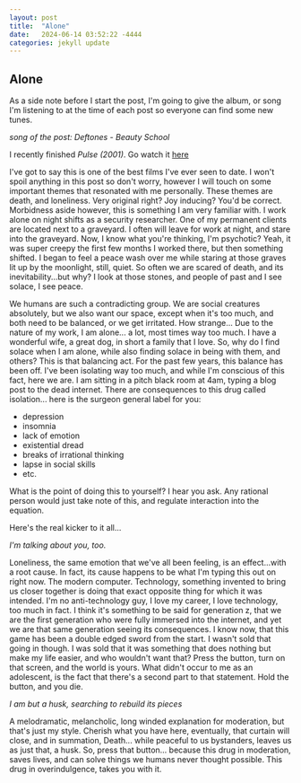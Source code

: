 ```yaml
---
layout: post
title:  "Alone"
date:   2024-06-14 03:52:22 -4444
categories: jekyll update
---
```


## Alone

As a side note before I start the post, I'm going to give the album, or song I'm listening to at the time of each post so everyone can find some new tunes.

*song of the post: Deftones - Beauty School*


I recently finished *Pulse (2001)*. Go watch it [here](https://archive.org/details/pulse-kairo-kiyoshi-kurosawa-2001-eng-sub-1301306804834)


I've got to say this is one of the best films I've ever seen to date. I won't spoil anything in this post so don't worry, however I will touch on some important themes
that resonated with me personally. These themes are death, and loneliness. Very original right? Joy inducing? You'd be correct. Morbidness aside however, this is something
I am very familiar with. I work alone on night shifts as a security researcher. One of my permanent clients are located next to a graveyard. I often will leave for work at
night, and stare into the graveyard. Now, I know what you're thinking, I'm psychotic? Yeah, it was super creepy the first few months I worked there, but then something shifted.
I began to feel a peace wash over me while staring at those graves lit up by the moonlight, still, quiet. So often we are scared of death, and its inevitability...but why?
I look at those stones, and people of past and I see solace, I see peace.


We humans are such a contradicting group. We are social creatures absolutely, but we also want our space, except when it's too much, and both need to be balanced, or we get irritated.
How strange... Due to the nature of my work, I am alone... a lot, most times way too much. I have a wonderful wife, a great dog, in short a family that I love. So, why do I find solace
when I am alone, while also finding solace in being with them, and others? This is that balancing act. For the past few years, this balance has been off. I've been isolating way too much,
and while I'm conscious of this fact, here we are. I am sitting in a pitch black room at 4am, typing a blog post to the dead internet. There are consequences to this drug called isolation...
here is the surgeon general label for you:

- depression
- insomnia
- lack of emotion
- existential dread
- breaks of irrational thinking
- lapse in social skills
- etc.

What is the point of doing this to yourself? I hear you ask. Any rational person would just take note of this, and regulate interaction into the equation. 

Here's the real kicker to it all...


*I'm talking about you, too.*


Loneliness, the same emotion that we've all been feeling, is an effect...with a root cause. In fact, its cause happens to be what I'm typing this out on right now. The modern computer. Technology, something
invented to bring us closer together is doing that exact opposite thing for which it was intended. I'm no anti-technology guy, I love my career, I love technology, too much in fact. I think it's
something to be said for generation z, that we are the first generation who were fully immersed into the internet, and yet we are that same generation seeing its consequences. I know now, that this
game has been a double edged sword from the start. I wasn't sold that going in though. I was sold that it was something that does nothing but make my life easier, and who wouldn't want that? Press
the button, turn on that screen, and the world is yours. What didn't occur to me as an adolescent, is the fact that there's a second part to that statement. Hold the button, and you die. 


*I am but a husk, searching to rebuild its pieces*


A melodramatic, melancholic, long winded explanation for moderation, but that's just my style. Cherish what you have here, eventually, that curtain will close, and in summation, Death... while peaceful 
to us bystanders, leaves us as just that, a husk. So, press that button... because this drug in moderation, saves lives, and can solve things we humans never thought possible. This drug in overindulgence, 
takes you with it.


